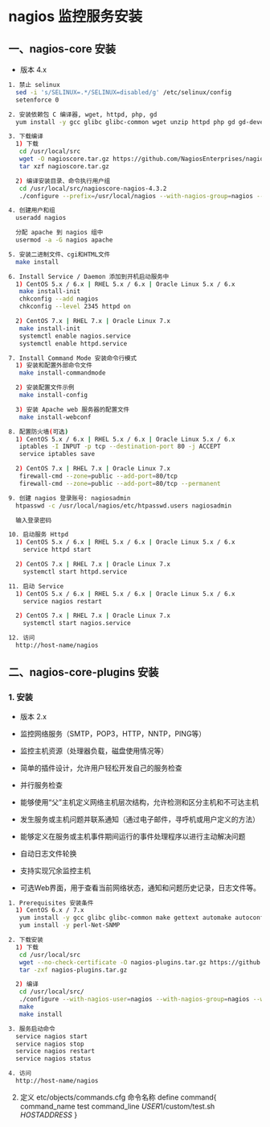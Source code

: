 # nagios 监控服务安装

## 一、nagios-core 安装

- 版本 4.x

``` sh
1. 禁止 selinux
  sed -i 's/SELINUX=.*/SELINUX=disabled/g' /etc/selinux/config
  setenforce 0

2. 安装依赖包 C 编译器, wget, httpd, php, gd
  yum install -y gcc glibc glibc-common wget unzip httpd php gd gd-devel

3. 下载编译
  1) 下载
   cd /usr/local/src
   wget -O nagioscore.tar.gz https://github.com/NagiosEnterprises/nagioscore/archive/nagios-4.3.2.tar.gz
   tar xzf nagioscore.tar.gz

  2) 编译安装目录、命令执行用户组
   cd /usr/local/src/nagioscore-nagios-4.3.2
   ./configure --prefix=/usr/local/nagios --with-nagios-group=nagios --with-command-group=nagcmd

4. 创建用户和组
  useradd nagios

  分配 apache 到 nagios 组中
  usermod -a -G nagios apache

5. 安装二进制文件、cgi和HTML文件
  make install

6. Install Service / Daemon 添加到开机启动服务中
  1) CentOS 5.x / 6.x | RHEL 5.x / 6.x | Oracle Linux 5.x / 6.x
   make install-init
   chkconfig --add nagios
   chkconfig --level 2345 httpd on

  2) CentOS 7.x | RHEL 7.x | Oracle Linux 7.x
   make install-init
   systemctl enable nagios.service
   systemctl enable httpd.service

7. Install Command Mode 安装命令行模式
  1) 安装和配置外部命令文件
   make install-commandmode

  2) 安装配置文件示例
   make install-config

  3) 安装 Apache web 服务器的配置文件
   make install-webconf

8. 配置防火墙(可选)
  1) CentOS 5.x / 6.x | RHEL 5.x / 6.x | Oracle Linux 5.x / 6.x
   iptables -I INPUT -p tcp --destination-port 80 -j ACCEPT
   service iptables save

  2) CentOS 7.x | RHEL 7.x | Oracle Linux 7.x
   firewall-cmd --zone=public --add-port=80/tcp
   firewall-cmd --zone=public --add-port=80/tcp --permanent

9. 创建 nagios 登录账号: nagiosadmin
  htpasswd -c /usr/local/nagios/etc/htpasswd.users nagiosadmin

  输入登录密码

10. 启动服务 Httpd
  1) CentOS 5.x / 6.x | RHEL 5.x / 6.x | Oracle Linux 5.x / 6.x
    service httpd start

  2) CentOS 7.x | RHEL 7.x | Oracle Linux 7.x
    systemctl start httpd.service

11. 启动 Service
  1) CentOS 5.x / 6.x | RHEL 5.x / 6.x | Oracle Linux 5.x / 6.x
    service nagios restart

  2) CentOS 7.x | RHEL 7.x | Oracle Linux 7.x
    systemctl start nagios.service

12. 访问
  http://host-name/nagios
```


## 二、nagios-core-plugins 安装

### 1. 安装

- 版本 2.x

- 监控网络服务（SMTP，POP3，HTTP，NNTP，PING等）
- 监控主机资源（处理器负载，磁盘使用情况等）
- 简单的插件设计，允许用户轻松开发自己的服务检查
- 并行服务检查
- 能够使用“父”主机定义网络主机层次结构，允许检测和区分主机和不可达主机
- 发生服务或主机问题并联系通知（通过电子邮件，寻呼机或用户定义的方法）
- 能够定义在服务或主机事件期间运行的事件处理程序以进行主动解决问题
- 自动日志文件轮换
- 支持实现冗余监控主机
- 可选Web界面，用于查看当前网络状态，通知和问题历史记录，日志文件等。

``` sh
1. Prerequisites 安装条件
  1) CentOS 6.x / 7.x
   yum install -y gcc glibc glibc-common make gettext automake autoconf wget openssl-devel net-snmp net-snmp-utils epel-release
   yum install -y perl-Net-SNMP

2. 下载安装
  1) 下载
   cd /usr/local/src
   wget --no-check-certificate -O nagios-plugins.tar.gz https://github.com/nagios-plugins/nagios-plugins/archive/release-2.2.1.tar.gz
   tar -zxf nagios-plugins.tar.gz

  2) 编译
   cd /usr/local/src/
   ./configure --with-nagios-user=nagios --with-nagios-group=nagios --with-openssl
   make
   make install

3. 服务启动命令
  service nagios start
  service nagios stop
  service nagios restart
  service nagios status

4. 访问
  http://host-name/nagios
```


2. 定义 etc/objects/commands.cfg 命令名称
define command{
        command_name    test
        command_line    $USER1$/custom/test.sh $HOSTADDRESS$
}
